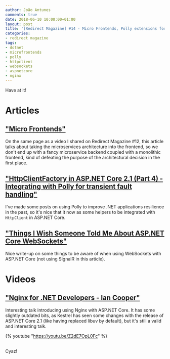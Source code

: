 ```yaml
---
author: João Antunes
comments: true
date: 2018-06-10 10:00:00+01:00
layout: post
title: '[Redirect Magazine] #14 - Micro Frontends, Polly extensions for HttpClient, WebSockets and Nginx'
categories:
- redirect magazine
tags:
- dotnet
- microfrontends
- polly
- httpclient
- websockets
- aspnetcore
- nginx
---
```


Have at it!

# Articles
## ["Micro Frontends"](https://micro-frontends.org/)
On the same page as a video I shared on Redirect Magazine #12, this article talks about taking the microservices architecture into the frontend, so we don't end up with a fancy microservice backend coupled with a monolithic frontend, kind of defeating the purpose of the architectural decision in the first place.
<br/>
## ["HttpClientFactory in ASP.NET Core 2.1 (Part 4) - Integrating with Polly for transient fault handling"](https://www.stevejgordon.co.uk/httpclientfactory-using-polly-for-transient-fault-handling)
I've made some posts on using Polly to improve .NET applications resilience in the past, so it's nice that it now as some helpers to be integrated with `HttpClient` in ASP.NET Core.
<br/>
## ["Things I Wish Someone Told Me About ASP.NET Core WebSockets"](https://www.codetinkerer.com/2018/06/05/aspnet-core-websockets.html)
Nice write-up on some things to be aware of when using WebSockets with ASP.NET Core (not using SignalR in this article).
<br/>
# Videos
## ["Nginx for .NET Developers - Ian Cooper"](https://youtu.be/Z2dE7OpL0Fc)
Interesting talk introducing using Nginx with ASP.NET Core. It has some slightly outdated bits, as Kestrel has seen some changes with the release of ASP.NET Core 2.1 (like having replaced libuv by default), but it's still a valid and interesting talk.

{% youtube "https://youtu.be/Z2dE7OpL0Fc" %}

<br/>
Cyaz!